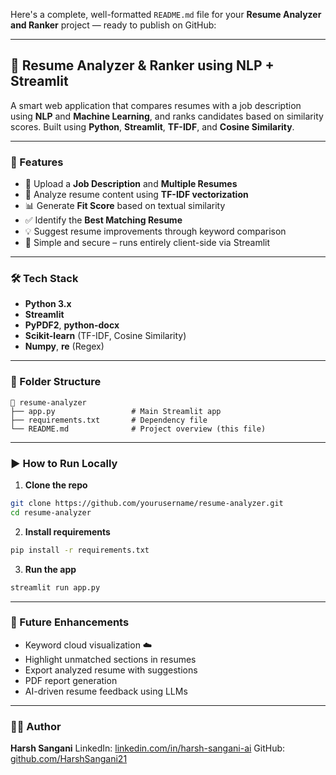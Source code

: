 Here's a complete, well-formatted `README.md` file for your **Resume Analyzer and Ranker** project — ready to publish on GitHub:

---

## 📄 Resume Analyzer & Ranker using NLP + Streamlit

A smart web application that compares resumes with a job description using **NLP** and **Machine Learning**, and ranks candidates based on similarity scores. Built using **Python**, **Streamlit**, **TF-IDF**, and **Cosine Similarity**.


---

### 🚀 Features

* 📎 Upload a **Job Description** and **Multiple Resumes**
* 🧠 Analyze resume content using **TF-IDF vectorization**
* 📊 Generate **Fit Score** based on textual similarity
* ✅ Identify the **Best Matching Resume**
* 💡 Suggest resume improvements through keyword comparison
* 🔐 Simple and secure – runs entirely client-side via Streamlit

---

### 🛠️ Tech Stack

* **Python 3.x**
* **Streamlit**
* **PyPDF2**, **python-docx**
* **Scikit-learn** (TF-IDF, Cosine Similarity)
* **Numpy**, **re** (Regex)

---

### 📂 Folder Structure

```
📁 resume-analyzer
├── app.py                 # Main Streamlit app
├── requirements.txt       # Dependency file
└── README.md              # Project overview (this file)
```

---

### ▶️ How to Run Locally

1. **Clone the repo**

```bash
git clone https://github.com/yourusername/resume-analyzer.git
cd resume-analyzer
```

2. **Install requirements**

```bash
pip install -r requirements.txt
```

3. **Run the app**

```bash
streamlit run app.py
```

---


### 📌 Future Enhancements

* Keyword cloud visualization ☁️
* Highlight unmatched sections in resumes
* Export analyzed resume with suggestions
* PDF report generation
* AI-driven resume feedback using LLMs

---

### 🧑‍💻 Author

**Harsh Sangani**
LinkedIn: [linkedin.com/in/harsh-sangani-ai](https://linkedin.com/in/harsh-sangani-ai)
GitHub: [github.com/HarshSangani21](https://github.com/HarshSangani21)
